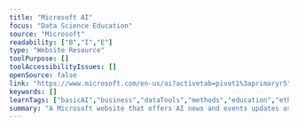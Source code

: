 ```yaml
---
title: "Microsoft AI"
focus: "Data Science Education"
source: "Microsoft"
readability: ["B","I","E"]
type: "Website Resource"
toolPurpose: []
toolAccessibilityIssues: []
openSource: false
link: "https://www.microsoft.com/en-us/ai?activetab=pivot1%3aprimaryr5"
keywords: []
learnTags: ["basicAI","business","dataTools","methods","education","ethics","fairness"]
summary: "A Microsoft website that offers AI news and events updates as well as learning materials and resources for beginners to experts, with four primary learning learning streams: AI Business School, AI Sschool, AI Lab and Experience AI. "
---
```


